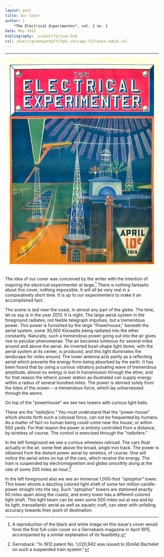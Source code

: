 ```yaml
---
layout: post
title: Our Cover
author: |
    *The Electrical Experimenter*, vol. 1 no. 1
date: May 1913
bibliography: _scientifiction.bib
csl: /Users/grantwythoff/TeX/_chicago-fullnote-nobib.csl
---
```




* * * * * * * * 

![](images/ee_191504_cover.jpg)

The idea of our cover was conceived by the writer with the intention of inspiring the electrical experimenter at large.[^col]  There is nothing fantastic about this cover, nothing impossible.  It will all be very real in a comparatively short time.  It is up to our experimenters to make it an accomplished fact.

The scene is laid near the coast, in almost any part of the globe.  The time, let us say is in the year 2013.  It is night.  The large aerial system in the foreground radiates, not feeble telegraph impulses, but a tremendous power.  This power is furnished by the large "Powerhouse," beneath the aerial system, some 30,000 Kilowatts being radiated into the ether constantly.  Naturally, such a tremendous power going out into the air gives rise to peculiar phenomenae.  The air becomes luminous for several miles around and above the aerial.  An inverted bowl-shape light dome, with the aerial system at its center, is produced, and this light illuminates the landscape for miles around.  The lower antenna acts partly as a reflecting aerial which prevents the energy from being absorbed by the earth.  It has been found that by using a curious vibratory pulsating wave of tremendous amplitude, almost no energy is lost in transmission through the ether, and for that reason the etheric power station as illustrated can supply energy within a radius of several hundred miles.  The power is derived solely from the tides of the ocean---a tremendous force, which lay unharnessed through the aeons.

On top of the "powerhouse" we see two towers with curious light balls.

These are the *"radiofers."*  You must understand that the "power-house" which shoots forth such a colossal force, can not be frequented by humans.  As a matter of fact no human being could come near the house, or within 500 yards.  For that reason the power is entirely controlled from a distance, by wireless of course.  The control is exercised through the "radiofers."

In the left foreground we see a curious wheeless railroad.  The cars float actually in the air, some feet above the broad, single iron track.  The power is obtained from the distant power aerial by wireless, of course.  One will notice the aerial wires on top of the cars, which receive the energy.  The train is suspended by electromagnetism and glides smoothly along at the rate of some 200 miles an hour.[^pat]

In the left foreground also we see an immense 1,000-foot *"optophor"* tower.  This tower shoots a dazzling colored light shaft of some ten million candle-power straight into the sky.  Such "optophor" towers are stationed exactly 50 miles apart along the coasts, and every tower has a different colored light shaft.  This light beam can be seen some 500 miles out at sea and by its light, transatlantic aerial as well as aquatic craft, can steer with unfailing accuracy towards their point of destination.

[^col]:  A reproduction of the black and white image on this issue's cover would form the first full-color cover on a Gernsback magazine in April 1915, accompanied by a similar explanation of its feasibility.

[^pat]:  Gernsback: "In 1912 patent No. 1,020,942 was issued to [Emile] Bachelet on such a suspended train system."